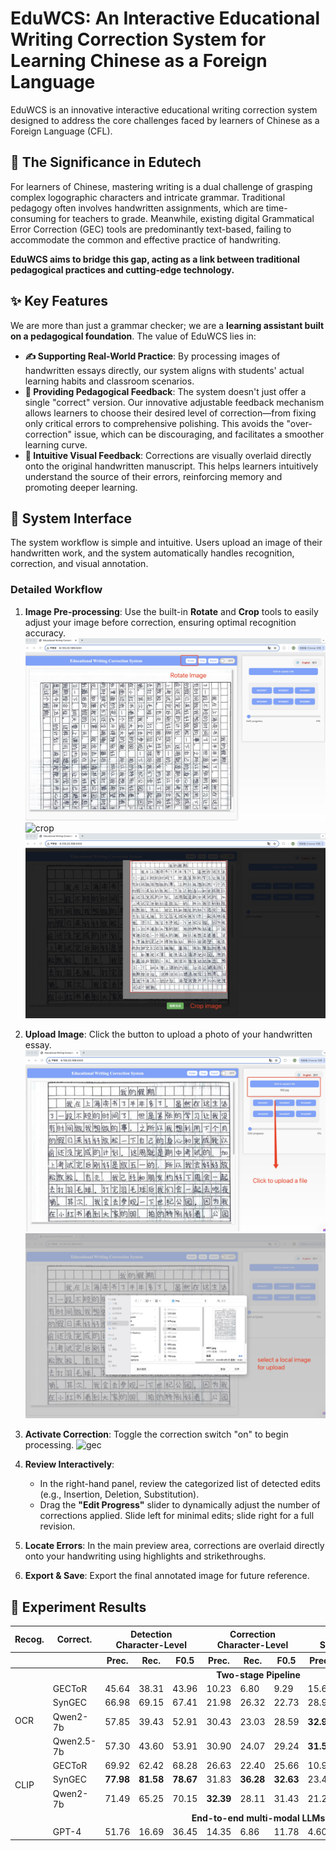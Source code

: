 # EduWCS: An Interactive Educational Writing Correction System for Learning Chinese as a Foreign Language


EduWCS is an innovative interactive educational writing correction system designed to address the core challenges faced by learners of Chinese as a Foreign Language (CFL).

## 📖 The Significance in Edutech

For learners of Chinese, mastering writing is a dual challenge of grasping complex logographic characters and intricate grammar. Traditional pedagogy often involves handwritten assignments, which are time-consuming for teachers to grade. Meanwhile, existing digital Grammatical Error Correction (GEC) tools are predominantly text-based, failing to accommodate the common and effective practice of handwriting.

**EduWCS aims to bridge this gap, acting as a link between traditional pedagogical practices and cutting-edge technology.**


## ✨ Key Features
We are more than just a grammar checker; we are a **learning assistant built on a pedagogical foundation**. The value of EduWCS lies in:

*   **✍️ Supporting Real-World Practice**: By processing images of handwritten essays directly, our system aligns with students' actual learning habits and classroom scenarios.
*   **🎨 Providing Pedagogical Feedback**: The system doesn't just offer a single "correct" version. Our innovative adjustable feedback mechanism allows learners to choose their desired level of correction—from fixing only critical errors to comprehensive polishing. This avoids the "over-correction" issue, which can be discouraging, and facilitates a smoother learning curve.
*   **🚀 Intuitive Visual Feedback**: Corrections are visually overlaid directly onto the original handwritten manuscript. This helps learners intuitively understand the source of their errors, reinforcing memory and promoting deeper learning.

## 📸 System Interface
The system workflow is simple and intuitive. Users upload an image of their handwritten work, and the system automatically handles recognition, correction, and visual annotation.


### Detailed Workflow
1. **Image Pre-processing**: Use the built-in **Rotate** and **Crop** tools to easily adjust your image before correction, ensuring optimal recognition accuracy.
![rotate](./assets/rotate.jpg)
![crop](./assets/crop.jpg)
![crop2](./assets/crop2.jpg)

2.  **Upload Image**: Click the button to upload a photo of your handwritten essay.
![upload](./assets/upload.jpg)
![upload2](./assets/upload2.jpg)

3.  **Activate Correction**: Toggle the correction switch "on" to begin processing.
![gec](./assets/gec.jpg)

4.  **Review Interactively**:
    *   In the right-hand panel, review the categorized list of detected edits (e.g., Insertion, Deletion, Substitution).
    *   Drag the **"Edit Progress"** slider to dynamically adjust the number of corrections applied. Slide left for minimal edits; slide right for a full revision.


4.  **Locate Errors**: In the main preview area, corrections are overlaid directly onto your handwriting using highlights and strikethroughs.


5.  **Export & Save**: Export the final annotated image for future reference.


## 🧪 Experiment Results
<table>
  <thead>
    <tr>
      <th>Recog.</th>
      <th>Correct.</th>
      <th colspan="3">Detection<br>Character-Level</th>
      <th colspan="3">Correction<br>Character-Level</th>
      <th colspan="3">Detection<br>Sentence-Level</th>
      <th colspan="3">Correction<br>Sentence-Level</th>
    </tr>
    <tr>
      <th></th>
      <th></th>
      <th>Prec.</th><th>Rec.</th><th>F0.5</th>
      <th>Prec.</th><th>Rec.</th><th>F0.5</th>
      <th>Prec.</th><th>Rec.</th><th>F0.5</th>
      <th>Prec.</th><th>Rec.</th><th>F0.5</th>
    </tr>
  </thead>
  <tbody>
    <tr><td colspan="14" style="text-align:center;"><b>Two-stage Pipeline</b></td></tr>
    <tr>
      <td rowspan="4">OCR</td>
      <td>GECToR</td>
      <td>45.64</td><td>38.31</td><td>43.96</td>
      <td>10.23</td><td>6.80</td><td>9.29</td>
      <td>15.65</td><td>19.17</td><td>16.24</td>
      <td>4.47</td><td>4.47</td><td>4.47</td>
    </tr>
    <tr>
      <td>SynGEC</td>
      <td>66.98</td><td>69.15</td><td>67.41</td>
      <td>21.98</td><td>26.32</td><td>22.73</td>
      <td>28.92</td><td>58.42</td><td>32.17</td>
      <td>11.38</td><td>11.38</td><td>11.38</td>
    </tr>
    <tr>
      <td>Qwen2-7b</td>
      <td>57.85</td><td>39.43</td><td>52.91</td>
      <td>30.43</td><td>23.03</td><td>28.59</td>
      <td><b>32.95</b></td><td>45.31</td><td><b>34.85</b></td>
      <td><b>15.85</b></td><td><b>15.85</b></td><td><b>15.85</b></td>
    </tr>
    <tr>
      <td>Qwen2.5-7b</td>
      <td>57.30</td><td>43.60</td><td>53.91</td>
      <td>30.90</td><td>24.07</td><td>29.24</td>
      <td><b>31.55</b></td><td>50.00</td><td><b>34.06</b></td>
      <td>15.45</td><td>15.45</td><td>15.45</td>
    </tr>
 <!-- CLIP Multirow -->
    <tr>
      <td rowspan="3">CLIP</td>
      <td>GECToR</td>
      <td>69.92</td><td>62.42</td><td>68.28</td>
      <td>26.63</td><td>22.40</td><td>25.66</td>
      <td>10.92</td><td>20.88</td><td>12.07</td>
      <td>3.66</td><td>3.66</td><td>3.66</td>
    </tr>
    <tr>
      <td>SynGEC</td>
      <td><b>77.98</b></td><td><b>81.58</b></td><td><b>78.67</b></td>
      <td>31.83</td><td><b>36.28</b></td><td><b>32.63</b></td>
      <td>23.47</td><td><b>60.98</b></td><td>26.77</td>
      <td>6.10</td><td>6.10</td><td>6.10</td>
    </tr>
    <tr>
      <td>Qwen2-7b</td>
      <td>71.49</td><td>65.25</td><td>70.15</td>
      <td><b>32.39</b></td><td>28.11</td><td>31.43</td>
      <td>21.22</td><td>36.19</td><td>23.14</td>
      <td>6.10</td><td>6.10</td><td>6.10</td>
    </tr>
    <tr><td colspan="14" style="text-align:center;"><b>End-to-end multi-modal LLMs</b></td></tr> <tr>
      <td></td><td>GPT-4</td>
      <td>51.76</td><td>16.69</td><td>36.45</td>
      <td>14.35</td><td>6.86</td><td>11.78</td>
      <td>4.60</td><td>7.07</td><td>4.95</td>
      <td>2.85</td><td>2.85</td><td>2.85</td>
    </tr>
  </tbody>
</table>
